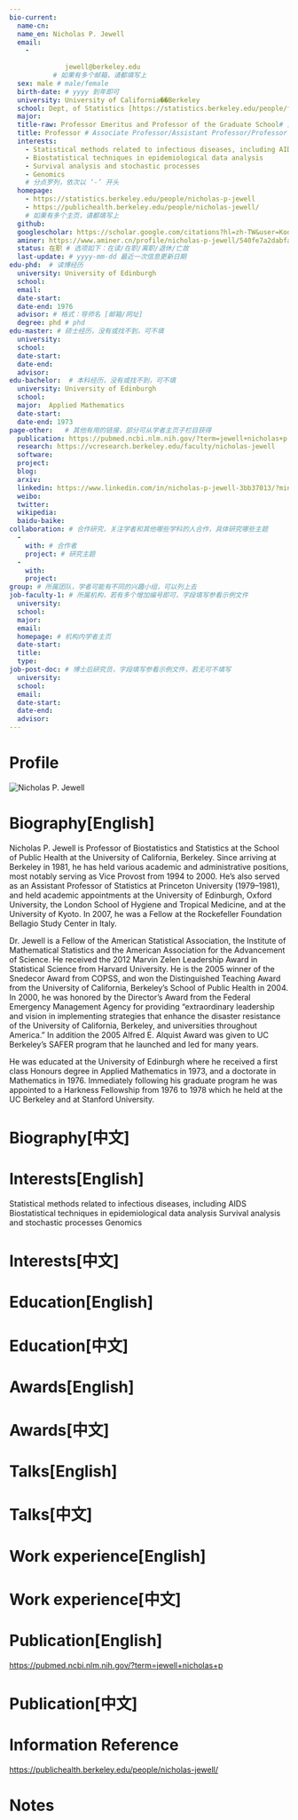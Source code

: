 ```yaml
---
bio-current:
  name-cn: 
  name_en: Nicholas P. Jewell
  email: 
    - 
    
              jewell@berkeley.edu
           # 如果有多个邮箱，请都填写上
  sex: male # male/female
  birth-date: # yyyy 到年即可
  university: University of California��Berkeley 
  school: Dept, of Statistics [https://statistics.berkeley.edu/people/faculty] # 格式：学院名称[学院官网链接]
  major: 
  title-raw: Professor Emeritus and Professor of the Graduate School# 主页原始字符串
  title: Professor # Associate Professor/Assistant Professor/Professor
  interests: 
    - Statistical methods related to infectious diseases, including AIDS
    - Biostatistical techniques in epidemiological data analysis
    - Survival analysis and stochastic processes
    - Genomics
    # 分点罗列，依次以 ‘-’ 开头
  homepage: 
    - https://statistics.berkeley.edu/people/nicholas-p-jewell 
    - https://publichealth.berkeley.edu/people/nicholas-jewell/
    # 如果有多个主页，请都填写上
  github: 
  googlescholar: https://scholar.google.com/citations?hl=zh-TW&user=Kodo75MAAAAJ 
  aminer: https://www.aminer.cn/profile/nicholas-p-jewell/540fe7a2dabfae450f4b3d96 # 从这里查找 https://www.aminer.org/search/person
  status: 在职 # 选项如下：在读/在职/离职/退休/亡故
  last-update: # yyyy-mm-dd 最近一次信息更新日期
edu-phd:  # 读博经历
  university: University of Edinburgh
  school: 
  email: 
  date-start: 
  date-end: 1976
  advisor: # 格式：导师名 [邮箱/网址]
  degree: phd # phd
edu-master: # 硕士经历，没有或找不到，可不填
  university: 
  school: 
  date-start: 
  date-end: 
  advisor:
edu-bachelor:  # 本科经历，没有或找不到，可不填
  university: University of Edinburgh
  school: 
  major:  Applied Mathematics
  date-start: 
  date-end: 1973
page-other:   # 其他有用的链接，部分可从学者主页子栏目获得
  publication: https://pubmed.ncbi.nlm.nih.gov/?term=jewell+nicholas+p
  research: https://vcresearch.berkeley.edu/faculty/nicholas-jewell
  software: 
  project: 
  blog: 
  arxiv: 
  linkedin: https://www.linkedin.com/in/nicholas-p-jewell-3bb37013/?miniProfileUrn=urn%3Ali%3Afs_miniProfile%3AACoAAAK5DT8B8Hs8PURYHKPZ5imOumQJwv9Sipk
  weibo:
  twitter:
  wikipedia:
  baidu-baike:
collaboration: # 合作研究，关注学者和其他哪些学科的人合作，具体研究哪些主题
  - 
    with: # 合作者
    project: # 研究主题
  - 
    with: 
    project: 
group: # 所属团队，学者可能有不同的兴趣小组，可以列上去
job-faculty-1: # 所属机构，若有多个增加编号即可，字段填写参看示例文件
  university: 
  school: 
  major: 
  email: 
  homepage: # 机构内学者主页
  date-start: 
  title: 
  type: 
job-post-doc: # 博士后研究员，字段填写参看示例文件，若无可不填写
  university: 
  school: 
  email: 
  date-start: 
  date-end: 
  advisor: 
---
```


# Profile

![Nicholas P. Jewell](https://statistics.berkeley.edu/sites/default/files/styles/crop_person/public/faculty/npjewellh100001.jpg?h=830eec93&itok=_N49Imgh)

# Biography[English]

Nicholas P. Jewell is Professor of Biostatistics and Statistics at the School of Public Health at the University of California, Berkeley. Since arriving at Berkeley in 1981, he has held various academic and administrative positions, most notably serving as Vice Provost from 1994 to 2000. He’s also served as an Assistant Professor of Statistics at Princeton University (1979–1981), and held academic appointments at the University of Edinburgh, Oxford University, the London School of Hygiene and Tropical Medicine, and at the University of Kyoto. In 2007, he was a Fellow at the Rockefeller Foundation Bellagio Study Center in Italy.

Dr. Jewell is a Fellow of the American Statistical Association, the Institute of Mathematical Statistics and the American Association for the Advancement of Science. He received the 2012 Marvin Zelen Leadership Award in Statistical Science from Harvard University. He is the 2005 winner of the Snedecor Award from COPSS, and won the Distinguished Teaching Award from the University of California, Berkeley’s School of Public Health in 2004. In 2000, he was honored by the Director’s Award from the Federal Emergency Management Agency for providing “extraordinary leadership and vision in implementing strategies that enhance the disaster resistance of the University of California, Berkeley, and universities throughout America.” In addition the 2005 Alfred E. Alquist Award was given to UC Berkeley’s SAFER program that he launched and led for many years.

He was educated at the University of Edinburgh where he received a first class Honours degree in Applied Mathematics in 1973, and a doctorate in Mathematics in 1976. Immediately following his graduate program he was appointed to a Harkness Fellowship from 1976 to 1978 which he held at the UC Berkeley and at Stanford University.

# Biography[中文]

# Interests[English]

Statistical methods related to infectious diseases, including AIDS
Biostatistical techniques in epidemiological data analysis
Survival analysis and stochastic processes
Genomics

# Interests[中文]

# Education[English]

# Education[中文]

# Awards[English]

# Awards[中文]

# Talks[English]

# Talks[中文]

# Work experience[English]

# Work experience[中文]

# Publication[English]

https://pubmed.ncbi.nlm.nih.gov/?term=jewell+nicholas+p

# Publication[中文]

# Information Reference

https://publichealth.berkeley.edu/people/nicholas-jewell/

# Notes